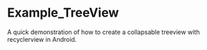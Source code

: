 # Example_TreeView
A quick demonstration of how to create a collapsable treeview with recyclerview in Android.
